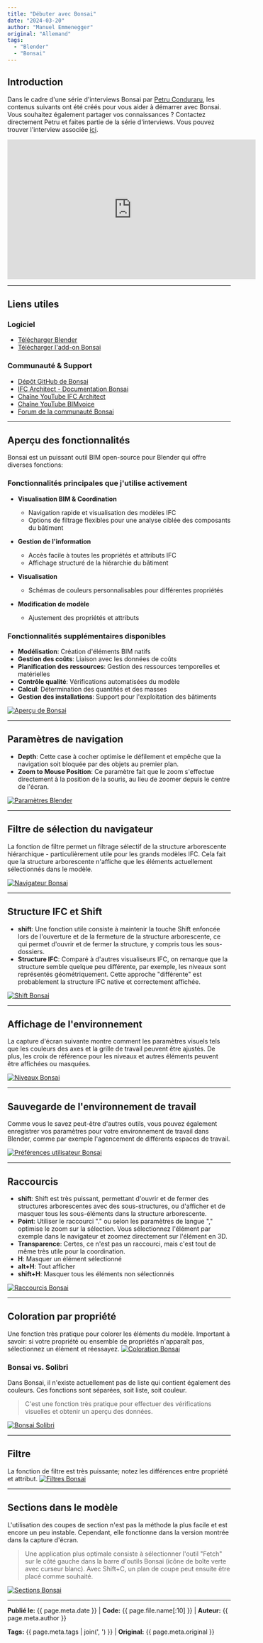 ```yaml
---
title: "Débuter avec Bonsai"
date: "2024-03-20"
author: "Manuel Emmenegger"
original: "Allemand"
tags:
  - "Blender"
  - "Bonsai"
---
```


## Introduction
Dans le cadre d'une série d'interviews Bonsai par [Petru Conduraru](https://www.linkedin.com/in/petruc/), les contenus suivants ont été créés pour vous aider à démarrer avec Bonsai. Vous souhaitez également partager vos connaissances ? Contactez directement Petru et faites partie de la série d'interviews.
Vous pouvez trouver l'interview associée [ici](https://www.youtube.com/watch?v=bp3uZyTVqpk).

<div class="video-container">
  <iframe width="560" height="315" src="https://www.youtube-nocookie.com/embed/bp3uZyTVqpk?si=ZIHVXgTVxoe754So" frameborder="0" allowfullscreen></iframe>
</div>


---
## Liens utiles
### Logiciel
- [Télécharger Blender](https://www.blender.org/download/)
- [Télécharger l'add-on Bonsai](https://blenderbim.org/download.html)

### Communauté & Support
- [Dépôt GitHub de Bonsai](https://github.com/IfcOpenShell/IfcOpenShell)
- [IFC Architect - Documentation Bonsai](https://ifcarchitect.com/)
- [Chaîne YouTube IFC Architect](https://www.youtube.com/@ifcarchitect)
- [Chaîne YouTube BIMvoice](https://www.youtube.com/@BIMvoice)
- [Forum de la communauté Bonsai](https://community.osarch.org/)

---
## Aperçu des fonctionnalités
Bonsai est un puissant outil BIM open-source pour Blender qui offre diverses fonctions:

### Fonctionnalités principales que j'utilise activement

- **Visualisation BIM & Coordination**
    - Navigation rapide et visualisation des modèles IFC
    - Options de filtrage flexibles pour une analyse ciblée des composants du bâtiment

- **Gestion de l'information**
    - Accès facile à toutes les propriétés et attributs IFC
    - Affichage structuré de la hiérarchie du bâtiment

- **Visualisation**
    - Schémas de couleurs personnalisables pour différentes propriétés

- **Modification de modèle**
    - Ajustement des propriétés et attributs

### Fonctionnalités supplémentaires disponibles

- **Modélisation**: Création d'éléments BIM natifs
- **Gestion des coûts**: Liaison avec les données de coûts
- **Planification des ressources**: Gestion des ressources temporelles et matérielles
- **Contrôle qualité**: Vérifications automatisées du modèle
- **Calcul**: Détermination des quantités et des masses
- **Gestion des installations**: Support pour l'exploitation des bâtiments

[![Aperçu de Bonsai](assets/bo100-1001_01_bonsai-overview.jpg)](assets/bo100-1001_01_bonsai-overview.jpg)

---
## Paramètres de navigation
- **Depth**: Cette case à cocher optimise le défilement et empêche que la navigation soit bloquée par des objets au premier plan.
- **Zoom to Mouse Position**: Ce paramètre fait que le zoom s'effectue directement à la position de la souris, au lieu de zoomer depuis le centre de l'écran.

[![Paramètres Blender](assets/bo100-1001_02_bonsai-blender-settings.jpg)](assets/bo100-1001_02_bonsai-blender-settings.jpg)

---
## Filtre de sélection du navigateur
La fonction de filtre permet un filtrage sélectif de la structure arborescente hiérarchique - particulièrement utile pour les grands modèles IFC. Cela fait que la structure arborescente n'affiche que les éléments actuellement sélectionnés dans le modèle.

[![Navigateur Bonsai](assets/bo100-1001_03_bonsai-navigator.jpg)](assets/bo100-1001_03_bonsai-navigator.jpg)

---
## Structure IFC et Shift
- **shift**: Une fonction utile consiste à maintenir la touche Shift enfoncée lors de l'ouverture et de la fermeture de la structure arborescente, ce qui permet d'ouvrir et de fermer la structure, y compris tous les sous-dossiers.
- **Structure IFC**: Comparé à d'autres visualiseurs IFC, on remarque que la structure semble quelque peu différente, par exemple, les niveaux sont représentés géométriquement. Cette approche "différente" est probablement la structure IFC native et correctement affichée.

[![Shift Bonsai](assets/bo100-1001_04_bonsai-shift.jpg)](assets/bo100-1001_04_bonsai-shift.jpg)

---
## Affichage de l'environnement
La capture d'écran suivante montre comment les paramètres visuels tels que les couleurs des axes et la grille de travail peuvent être ajustés. De plus, les croix de référence pour les niveaux et autres éléments peuvent être affichées ou masquées.

[![Niveaux Bonsai](assets/bo100-1001_05_bonsai-levels.jpg)](assets/bo100-1001_05_bonsai-levels.jpg)

---
## Sauvegarde de l'environnement de travail
Comme vous le savez peut-être d'autres outils, vous pouvez également enregistrer vos paramètres pour votre environnement de travail dans Blender, comme par exemple l'agencement de différents espaces de travail.

[![Préférences utilisateur Bonsai](assets/bo100-1001_06_bonsai-userpref.jpg)](assets/bo100-1001_06_bonsai-userpref.jpg)

---
## Raccourcis
- **shift**: Shift est très puissant, permettant d'ouvrir et de fermer des structures arborescentes avec des sous-structures, ou d'afficher et de masquer tous les sous-éléments dans la structure arborescente.
- **Point**: Utiliser le raccourci "." ou selon les paramètres de langue "," optimise le zoom sur la sélection. Vous sélectionnez l'élément par exemple dans le navigateur et zoomez directement sur l'élément en 3D.
- **Transparence**: Certes, ce n'est pas un raccourci, mais c'est tout de même très utile pour la coordination.
- **H**: Masquer un élément sélectionné
- **alt+H**: Tout afficher
- **shift+H**: Masquer tous les éléments non sélectionnés

[![Raccourcis Bonsai](assets/bo100-1001_07_bonsai-shortcuts.jpg)](assets/bo100-1001_07_bonsai-shortcuts.jpg)

---
## Coloration par propriété
Une fonction très pratique pour colorer les éléments du modèle. Important à savoir: si votre propriété ou ensemble de propriétés n'apparaît pas, sélectionnez un élément et réessayez.
[![Coloration Bonsai](assets/bo100-1001_08_bonsai-colorizing.jpg)](assets/bo100-1001_08_bonsai-colorizing.jpg)

### Bonsai vs. Solibri
Dans Bonsai, il n'existe actuellement pas de liste qui contient également des couleurs. Ces fonctions sont séparées, soit liste, soit couleur.
> C'est une fonction très pratique pour effectuer des vérifications visuelles et obtenir un aperçu des données.

[![Bonsai Solibri](assets/bo100-1001_09_bonsai-solibri.jpg)](assets/bo100-1001_09_bonsai-solibri.jpg)

---
## Filtre
La fonction de filtre est très puissante; notez les différences entre propriété et attribut.
[![Filtres Bonsai](assets/bo100-1001_10_bonsai-filters.jpg)](assets/bo100-1001_10_bonsai-filters.jpg)

---
## Sections dans le modèle
L'utilisation des coupes de section n'est pas la méthode la plus facile et est encore un peu instable. Cependant, elle fonctionne dans la version montrée dans la capture d'écran.
> Une application plus optimale consiste à sélectionner l'outil "Fetch" sur le côté gauche dans la barre d'outils Bonsai (icône de boîte verte avec curseur blanc). Avec Shift+C, un plan de coupe peut ensuite être placé comme souhaité.

[![Sections Bonsai](assets/bo100-1001_11_bonsai-sections.jpg)](assets/bo100-1001_11_bonsai-sections.jpg)


---
**Publié le:** {{ page.meta.date }} | **Code:** {{ page.file.name[:10] }}  | **Auteur:** {{ page.meta.author }}

**Tags:** {{ page.meta.tags | join(', ') }} | **Original:** {{ page.meta.original }}